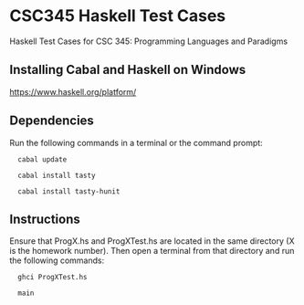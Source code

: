 # CSC345 Haskell Test Cases
Haskell Test Cases for CSC 345: Programming Languages and Paradigms 

## Installing Cabal and Haskell on Windows
https://www.haskell.org/platform/

## Dependencies
Run the following commands in a terminal or the command prompt:
```
  cabal update
  
  cabal install tasty
  
  cabal install tasty-hunit
```  

## Instructions
Ensure that ProgX.hs and ProgXTest.hs are located in the same directory (X is the homework number).
Then open a terminal from that directory and run the following commands:
```
  ghci ProgXTest.hs
  
  main
```
